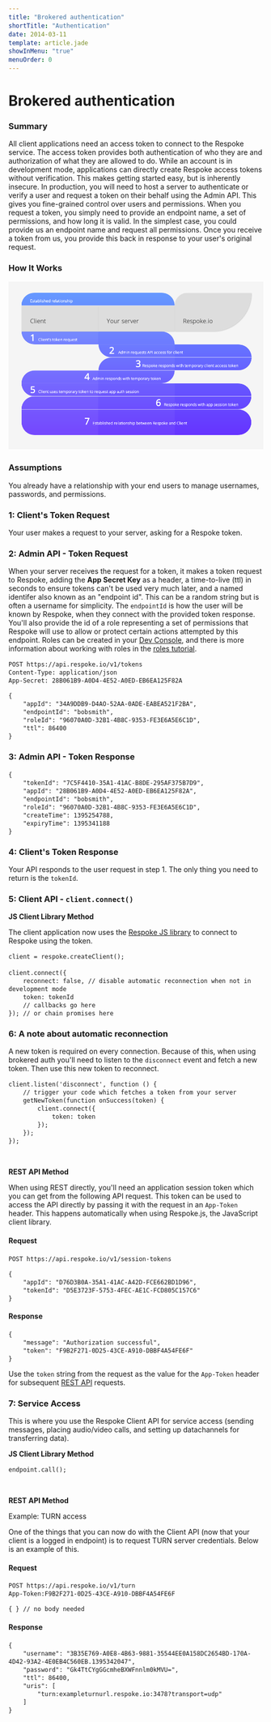 ```yaml
---
title: "Brokered authentication"
shortTitle: "Authentication"
date: 2014-03-11
template: article.jade
showInMenu: "true"
menuOrder: 0
---
```


# Brokered authentication

### Summary

All client applications need an access token to connect to the Respoke service. The access token provides both authentication of who they are and authorization of what they are allowed to do.  While an account is in development mode, applications can directly create Respoke access tokens without verification. This makes getting started easy, but is inherently insecure. In production, you will need to host a server to authenticate or verify a user and request a token on their behalf using the Admin API. This gives you fine-grained control over users and permissions. When you request a token, you simply need to provide an endpoint name, a set of permissions, and how long it is valid. In the simplest case, you could provide us an endpoint name and request all permissions. Once you receive a token from us, you provide this back in response to your user's original request.

### How It Works

[![authentication](respoke-brokered-auth-flow.png)](respoke-brokered-auth-flow.png)

### Assumptions

You already have a relationship with your end users to manage usernames, passwords, and permissions.

### 1: Client's Token Request

Your user makes a request to your server, asking for a Respoke token.

### 2: Admin API - Token Request

When your server receives the request for a token, it makes a token request to Respoke, adding the **App Secret Key** as a header, a time-to-live (ttl) in seconds to ensure tokens can't be used very much later, and a named identifer also known as an "endpoint id". This can be a random string but is often a username for simplicity. The `endpointId` is how the user will be known by Respoke, when they connect with the provided token response. You'll also provide the id of a role representing a set of permissions that Respoke will use to allow or protect certain actions attempted by this endpoint. Roles can be created in your [Dev Console](https://portal.respoke.io/), and there is more information about working with roles in the [roles tutorial](/tutorials/roles-and-permissions.html).


<pre><code class="xml">POST https://api.respoke.io/v1/tokens
Content-Type: application/json
App-Secret: 28B061B9-A0D4-4E52-A0ED-EB6EA125F82A
</code></pre>

    {
        "appId": "34A9DDB9-D4AO-52AA-0ADE-EABEA521F2BA",
        "endpointId": "bobsmith",
        "roleId": "96070A0D-32B1-4B8C-9353-FE3E6A5E6C1D",
        "ttl": 86400
    }

### 3: Admin API - Token Response

    {
        "tokenId": "7C5F4410-35A1-41AC-B8DE-295AF375B7D9",
        "appId": "28B061B9-A0D4-4E52-A0ED-EB6EA125F82A",
        "endpointId": "bobsmith",
        "roleId": "96070A0D-32B1-4B8C-9353-FE3E6A5E6C1D",
        "createTime": 1395254788,
        "expiryTime": 1395341188
    }

### 4: Client's Token Response

Your API responds to the user request in step 1. The only thing you need to return is the `tokenId`.

### 5: Client API - `client.connect()`

**JS Client Library Method**

The client application now uses the [Respoke JS library](/js-library/respoke.html) to connect to Respoke using the token.

    client = respoke.createClient();

    client.connect({
        reconnect: false, // disable automatic reconnection when not in development mode
        token: tokenId
        // callbacks go here
    }); // or chain promises here

### 6: A note about automatic reconnection

A new token is required on every connection. Because of this, when using brokered auth you'll need to listen to the `disconnect` event and fetch a new token. Then use this new token to reconnect.

    client.listen('disconnect', function () {
        // trigger your code which fetches a token from your server
        getNewToken(function onSuccess(token) {
            client.connect({
                token: token
            });
        });
    });

<br />

**REST API Method**

When using REST directly, you'll need an application session token which you can get from the following API request. This token can be used to access the API directly by passing it with the request in an `App-Token` header. This happens automatically when using Respoke.js, the JavaScript client library.

#### Request

<pre><code class="xml">POST https://api.respoke.io/v1/session-tokens
</code></pre>

    {
        "appId": "D76D3B0A-35A1-41AC-A42D-FCE662BD1D96",
        "tokenId": "D5E3723F-5753-4FEC-AE1C-FCD805C157C6"
    }


#### Response

    {
        "message": "Authorization successful",
        "token": "F9B2F271-0D25-43CE-A910-DBBF4A54FE6F"
    }

Use the `token` string from the request as the value for the `App-Token` header for subsequent [REST API](/reference/rest-api.html) requests.



### 7: Service Access

This is where you use the Respoke Client API for service access (sending messages, placing audio/video calls, and setting up datachannels for transferring data).

**JS Client Library Method**

    endpoint.call();


<br />

**REST API Method**

Example: TURN access

One of the things that you can now do with the Client API (now that your client is a logged in endpoint) is to request TURN server credentials.  Below is an example of this.

#### Request
<pre><code class="xml">POST https://api.respoke.io/v1/turn
App-Token:F9B2F271-0D25-43CE-A910-DBBF4A54FE6F</code></pre>

    { } // no body needed

#### Response

    {
        "username": "3B35E769-A0E8-4B63-9881-35544EE0A158DC2654BD-170A-4D42-93A2-4E0EB4C560EB.1395342047",
        "password": "Gk4TtCYgGGcmheBXWFnnlm0kMVU=",
        "ttl": 86400,
        "uris": [
            "turn:exampleturnurl.respoke.io:3478?transport=udp"
        ]
    }

